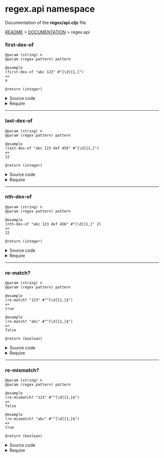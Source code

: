 
# <strong>regex.api</strong> namespace
<p>Documentation of the <strong>regex/api.cljc</strong> file</p>

[README](../../../README.md) > [DOCUMENTATION](../../COVER.md) > regex.api



### first-dex-of

```
@param (string) n
@param (regex pattern) pattern
```

```
@example
(first-dex-of "abc 123" #"[\d]{1,}")
=>
4
```

```
@return (integer)
```

<details>
<summary>Source code</summary>

```
(defn first-dex-of
  [n pattern]
  (when (string? n)
        (let [match (re-find pattern n)]
             (string/first-dex-of n match))))
```

</details>

<details>
<summary>Require</summary>

```
(ns my-namespace (:require [regex.api :as regex :refer [first-dex-of]]))

(regex/first-dex-of ...)
(first-dex-of       ...)
```

</details>

---

### last-dex-of

```
@param (string) n
@param (regex pattern) pattern
```

```
@example
(last-dex-of "abc 123 def 456" #"[\d]{1,}")
=>
12
```

```
@return (integer)
```

<details>
<summary>Source code</summary>

```
(defn last-dex-of
  [n pattern]
  (when (string? n)
        (let [match (re-find pattern n)]
             (string/last-dex-of n match))))
```

</details>

<details>
<summary>Require</summary>

```
(ns my-namespace (:require [regex.api :as regex :refer [last-dex-of]]))

(regex/last-dex-of ...)
(last-dex-of       ...)
```

</details>

---

### nth-dex-of

```
@param (string) n
@param (regex pattern) pattern
```

```
@example
(nth-dex-of "abc 123 def 456" #"[\d]{1,}" 2)
=>
12
```

```
@return (integer)
```

<details>
<summary>Source code</summary>

```
(defn nth-dex-of
  [n pattern dex]
  (when (and (string? n)
             (>= dex 1))
        (letfn [(f [cursor lap]
                   (if-let [first-dex (-> n (string/part  cursor)
                                            (first-dex-of pattern))]
                           (if (= lap dex)
                               (+ cursor first-dex)
                               (f (+ first-dex cursor 1)
                                  (inc lap)))))]
               (f 0 1))))
```

</details>

<details>
<summary>Require</summary>

```
(ns my-namespace (:require [regex.api :as regex :refer [nth-dex-of]]))

(regex/nth-dex-of ...)
(nth-dex-of       ...)
```

</details>

---

### re-match?

```
@param (string) n
@param (regex pattern) pattern
```

```
@example
(re-match? "123" #"^[\d]{1,}$")
=>
true
```

```
@example
(re-match? "abc" #"^[\d]{1,}$")
=>
false
```

```
@return (boolean)
```

<details>
<summary>Source code</summary>

```
(defn re-match?
  [n pattern]
  (and (string? n)
       (some?              (re-matches pattern n))))
```

</details>

<details>
<summary>Require</summary>

```
(ns my-namespace (:require [regex.api :as regex :refer [re-match?]]))

(regex/re-match? ...)
(re-match?       ...)
```

</details>

---

### re-mismatch?

```
@param (string) n
@param (regex pattern) pattern
```

```
@example
(re-mismatch? "123" #"^[\d]{1,}$")
=>
false
```

```
@example
(re-mismatch? "abc" #"^[\d]{1,}$")
=>
true
```

```
@return (boolean)
```

<details>
<summary>Source code</summary>

```
(defn re-mismatch?
  [n pattern]
  (or (not (string? n))
      (nil?            (re-matches pattern n))))
```

</details>

<details>
<summary>Require</summary>

```
(ns my-namespace (:require [regex.api :as regex :refer [re-mismatch?]]))

(regex/re-mismatch? ...)
(re-mismatch?       ...)
```

</details>
